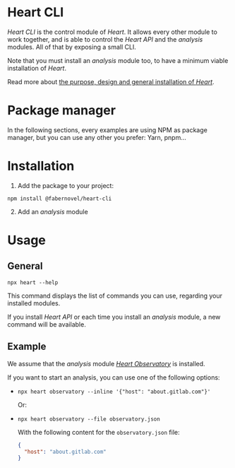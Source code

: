 # Heart CLI

_Heart CLI_ is the control module of _Heart_. It allows every other module to work together, and is able to control the _Heart API_ and the _analysis_ modules. All of that by exposing a small CLI.

Note that you must install an _analysis_ module too, to have a minimum viable installation of _Heart_.

Read more about [the purpose, design and general installation of _Heart_](https://www.fabernovel.com/en/clients/cases/heart-a-tool-for-automating-web-quality-metrics).

# Package manager

In the following sections, every examples are using NPM as package manager, but you can use any other you prefer: Yarn, pnpm...

# Installation

1. Add the package to your project:

  ```shell
  npm install @fabernovel/heart-cli
  ```

  2. Add an _analysis_ module

# Usage

## General

```shell
npx heart --help
```

This command displays the list of commands you can use, regarding your installed modules.

If you install _Heart API_ or each time you install an _analysis_ module, a new command will be available.

## Example

We assume that the _analysis_ module [_Heart Observatory_](https://www.npmjs.com/package/@fabernovel/heart-observatory) is installed.

If you want to start an analysis, you can use one of the following options:

  * ```shell
    npx heart observatory --inline '{"host": "about.gitlab.com"}'
    ```

    Or:

  * ```shell
    npx heart observatory --file observatory.json
    ```

    With the following content for the `observatory.json` file:

    ```json
    {
      "host": "about.gitlab.com"
    }
    ```
